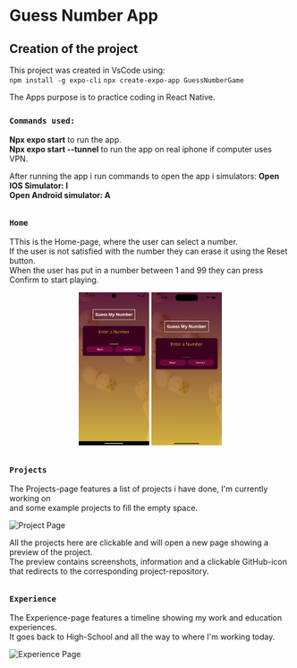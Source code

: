 # Guess Number App



## Creation of the project

This project was created in VsCode using: <br />
`npm install -g expo-cli`
`npx create-expo-app GuessNumberGame`

The Apps purpose is to practice coding in React Native. <br />

### `Commands used:`

**Npx expo start** to run the app.<br />
**Npx expo start --tunnel** to run the app on real iphone if computer uses VPN.<br />

After running the app i run commands to open the app i simulators:
**Open IOS Simulator: I** <br />
**Open Android simulator: A** <br />

##

### `Home`

TThis is the Home-page, where the user can select a number. <br />
If the user is not satisfied with the number they can erase it using the Reset button. <br />
When the user has put in a number between 1 and 99 they can press Confirm to start playing. <br />

<div align="center">
<img src="assets/Android1.png" title="Home Page on Android" width="25%" hieght="25%">
<img src="assets/Iphone1.png" title="Home Page on Iphone" width="25%" hieght="25%">
</div>

##

### `Projects`

The Projects-page features a list of projects i have done, I'm currently working on <br />
and some example projects to fill the empty space.

<img src="src/Assets/projects.png" title="Project Page">

All the projects here are clickable and will open a new page showing a preview of the project. <br />
The preview contains screenshots, information and a clickable GitHub-icon <br />
that redirects to the corresponding project-repository.

##

### `Experience`

The Experience-page features a timeline showing my work and education experiences. <br />
It goes back to High-School and all the way to where I'm working today.

<img src="src/Assets/experience.png" title="Experience Page">
